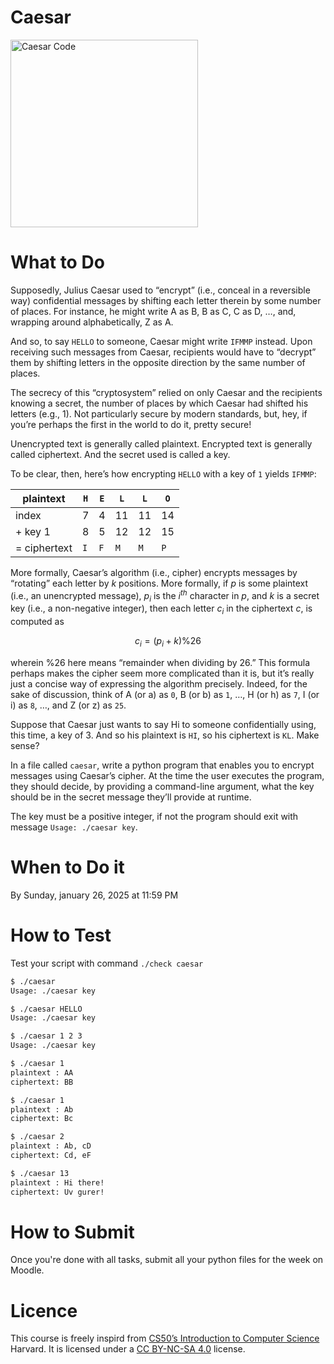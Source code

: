 # Caesar

<img src="https://cs50.harvard.edu/x/2024/psets/2/caesar/cipher.jpg" alt="Caesar Code" width="300">

# What to Do

Supposedly, Julius Caesar used to “encrypt” (i.e., conceal in a reversible way) confidential messages by shifting each letter therein by some number of places. For instance, he might write A as B, B as C, C as D, …, and, wrapping around alphabetically, Z as A. 

And so, to say `HELLO` to someone, Caesar might write `IFMMP` instead. Upon receiving such messages from Caesar, recipients would have to “decrypt” them by shifting letters in the opposite direction by the same number of places.

The secrecy of this “cryptosystem” relied on only Caesar and the recipients knowing a secret, the number of places by which Caesar had shifted his letters (e.g., 1). Not particularly secure by modern standards, but, hey, if you’re perhaps the first in the world to do it, pretty secure!

Unencrypted text is generally called plaintext. Encrypted text is generally called ciphertext. And the secret used is called a key.

To be clear, then, here’s how encrypting `HELLO` with a key of `1` yields `IFMMP`:

| **plaintext** | `H` | `E` | `L` | `L` | `O` |
| ------------- | --- | --- | --- | --- | --- |
| index | 7 | 4 | 11 | 11 | 14 |
| + key 1 | 8 | 5 | 12 | 12 | 15 |
| = ciphertext | `I` | `F` | `M` | `M` | `P` |

More formally, Caesar’s algorithm (i.e., cipher) encrypts messages by “rotating” each letter by $k$ positions. More formally, if $p$ is some plaintext (i.e., an unencrypted message), $p_i$ is the $i^{th}$ character in $p$, and $k$ is a secret key (i.e., a non-negative integer), then each letter $c_i$ in the ciphertext $c$, is computed as

$$ c_i = (p_i+k) \% 26 $$

wherein $\% 26$ here means “remainder when dividing by 26.” This formula perhaps makes the cipher seem more complicated than it is, but it’s really just a concise way of expressing the algorithm precisely. Indeed, for the sake of discussion, think of A (or a) as `0`, B (or b) as `1`, …, H (or h) as `7`, I (or i) as `8`, …, and Z (or z) as `25`. 

Suppose that Caesar just wants to say Hi to someone confidentially using, this time, a key of 3. And so his plaintext is `HI`, so his ciphertext is `KL`. Make sense?

In a file called `caesar`, write a python program that enables you to encrypt messages using Caesar’s cipher. At the time the user executes the program, they should decide, by providing a command-line argument, what the key should be in the secret message they’ll provide at runtime. 

The key must be a positive integer, if not the program should exit with message `Usage: ./caesar key`.

# When to Do it

By Sunday, january 26, 2025 at 11:59 PM

# How to Test

Test your script with command `./check caesar`

```bash
$ ./caesar 
Usage: ./caesar key
```
```bash
$ ./caesar HELLO
Usage: ./caesar key
```
```bash
$ ./caesar 1 2 3 
Usage: ./caesar key
```
```bash
$ ./caesar 1 
plaintext : AA
ciphertext: BB
```
```bash
$ ./caesar 1 
plaintext : Ab
ciphertext: Bc
```
```bash
$ ./caesar 2 
plaintext : Ab, cD
ciphertext: Cd, eF
```
```bash
$ ./caesar 13 
plaintext : Hi there! 
ciphertext: Uv gurer!
```

# How to Submit

Once you're done with all tasks, submit all your python files for the week on Moodle.

# Licence

This course is freely inspird from [CS50’s Introduction to Computer Science](https://cs50.harvard.edu/x/2025/) Harvard. It is licensed under a [CC BY-NC-SA 4.0](https://creativecommons.org/licenses/by-nc-sa/4.0/) license. 
